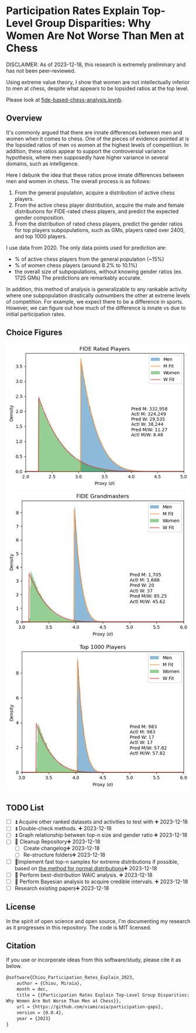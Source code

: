 # Participation Rates Explain Top-Level Group Disparities: Why Women Are Not Worse Than Men at Chess

DISCLAIMER: As of 2023-12-18, this research is extremely preliminary and has not been peer-reviewed.

Using extreme value theory, I show that women are not intellectually inferior to men at chess,
despite what appears to be lopsided ratios at the top level.

Please look at
[fide-based-chess-analysis.ipynb](https://github.com/viamiraia/participation-gaps/blob/main/fide-based-chess-analysis.ipynb).

## Overview

It's commonly argued that there are innate differences between men and women when it comes to
chess. One of the pieces of evidence pointed at is the lopsided ratios of men vs women at the
highest levels of competition. In addition, these ratios appear to support the controversial
variance hypothesis, where men supposedly have higher variance in several domains, such as
intelligence.

Here I debunk the idea that these ratios prove innate differences between men and women in
chess. The overall process is as follows:

1. From the general population, acquire a distribution of active chess players.
2. From the active chess player distribution, acquire the male and female distributions for FIDE-rated
   chess players, and predict the expected gender composition.
3. From the distribution of rated chess players, predict the gender ratios for top players
   subpopulations, such as GMs, players rated over 2400, and top 1000 players.

I use data from 2020. The only data points used for prediction are:

- % of active chess players from the general population (~15%)
- % of women chess players (around 8.2% to 10.1%)
- the overall size of subpopulations, without knowing gender ratios (ex. 1725 GMs)
The predictions are remarkably accurate.

In addition, this method of analysis is generalizable to any rankable activity where one
subpopulation drastically outnumbers the other at extreme levels of competition. For example, we
expect there to be a difference in sports. However, we can figure out how much of the difference
is innate vs due to initial participation rates.

## Choice Figures

![FIDE Rated Player Graph and Predictions](assets/rated-players.png)
![Grandmaster Graph and Predictions](assets/grandmasters.png)
![Top 1000 Graph and Predictions](assets/top-1k.png)

## TODO List

- [ ] ⏫ Acquire other ranked datasets and activities to test with ➕ 2023-12-18
- [ ] ⏫ Double-check methods. ➕ 2023-12-18
- [ ] ⏫ Graph relationship between top-n size and gender ratio ➕ 2023-12-18
- [ ] 🔼 Cleanup Repository➕ 2023-12-18
  - [ ] Create changelog➕ 2023-12-18
  - [ ] Re-structure folders➕ 2023-12-18
- [ ] 🔼Implement fast top-n samples for extreme distributions if possible, based on [the method for normal distributions](https://stats.stackexchange.com/questions/579800/fast-top-n-from-samples-of-many-different-normal-distributions)➕ 2023-12-18
- [ ] 🔼 Perform best-distribution WAIC analysis. ➕ 2023-12-18
- [ ] 🔼 Perform Bayesian analysis to acquire credible intervals. ➕ 2023-12-18
- [ ] Research existing papers➕ 2023-12-18

## License

In the spirit of open science and open source, I'm documenting my research as it progresses in
this repository. The code is MIT licensed.

## Citation

If you use or incorporate ideas from this software/study, please cite it as below.

```
@software{Chiou_Participation_Rates_Explain_2023,
    author = {Chiou, Miraia},
    month = dec,
    title = {{Participation Rates Explain Top-Level Group Disparities: Why Women Are Not Worse Than Men at Chess}},
    url = {https://github.com/viamiraia/participation-gaps},
    version = {0.0.4},
    year = {2023}
}
```
